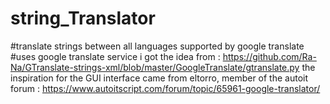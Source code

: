 # string_Translator

#translate strings between all languages supported by google translate
#uses google translate service
i got the idea from : https://github.com/Ra-Na/GTranslate-strings-xml/blob/master/GoogleTranslate/gtranslate.py
the inspiration for the GUI interface came from eltorro, member of the autoit forum : https://www.autoitscript.com/forum/topic/65961-google-translator/

